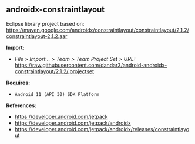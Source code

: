 ## androidx-constraintlayout

Eclipse library project based on:<br/>
https://maven.google.com/androidx/constraintlayout/constraintlayout/2.1.2/constraintlayout-2.1.2.aar

**Import:**
- _File > Import... > Team > Team Project Set > URL:_<br/>
  https://raw.githubusercontent.com/dandar3/android-androidx-constraintlayout/2.1.2/.projectset

**Requires:**
- `Android 11 (API 30) SDK Platform`

**References:**
- https://developer.android.com/jetpack
- https://developer.android.com/jetpack/androidx
- https://developer.android.com/jetpack/androidx/releases/constraintlayout